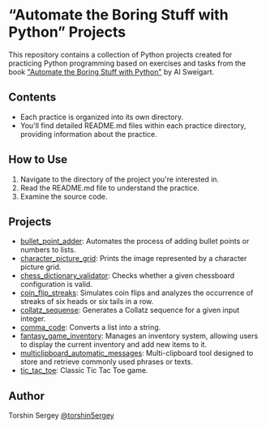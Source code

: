 # “Automate the Boring Stuff with Python” Projects

This repository contains a collection of Python projects created for practicing Python programming based on exercises and tasks from the book ["Automate the Boring Stuff with Python"](https://automatetheboringstuff.com/) by Al Sweigart.

## Contents

- Each practice is organized into its own directory.
- You'll find detailed README.md files within each practice directory, providing information about the practice.

## How to Use

1. Navigate to the directory of the project you're interested in.
2. Read the README.md file to understand the practice.
3. Examine the source code.

## Projects

- [bullet_point_adder](./bullet_point_adder): Automates the process of adding bullet points or numbers to lists.
- [character_picture_grid](./character_picture_grid): Prints the image represented by a character picture grid.
- [chess_dictionary_validator](./chess_dictionary_validator): Checks whether a given chessboard configuration is valid.
- [coin_flip_streaks](./coin_flip_streaks): Simulates coin flips and analyzes the occurrence of streaks of six heads or six tails in a row.
- [collatz_sequense](./collatz_sequense): Generates a Collatz sequence for a given input integer.
- [comma_code](./comma_code): Converts a list into a string.
- [fantasy_game_inventory](./fantasy_game_inventory): Manages an inventory system, allowing users to display the current inventory and add new items to it.
- [multiclipboard_automatic_messages](./multiclipboard_automatic_messages): Multi-clipboard tool designed to store and retrieve commonly used phrases or texts.
- [tic_tac_toe](./tic_tac_toe): Classic Tic Tac Toe game.

## Author

Torshin Sergey [@torshin5ergey](https://github.com/torshin5ergey)

